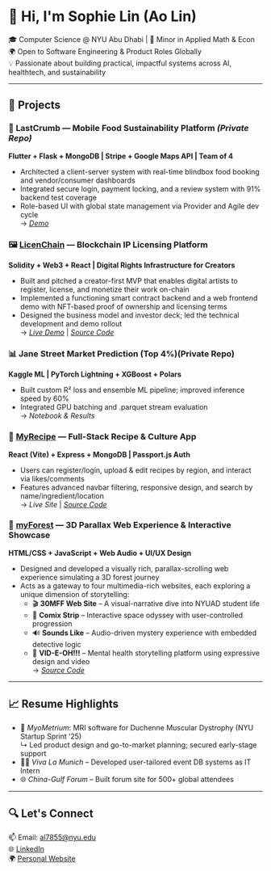 # 👋 Hi, I'm Sophie Lin (Ao Lin)

🎓 Computer Science @ NYU Abu Dhabi | 🧠 Minor in Applied Math & Econ  
🌍 Open to Software Engineering & Product Roles Globally  
💡 Passionate about building practical, impactful systems across AI, healthtech, and sustainability

---

## 🔧 Projects

### 🍱 LastCrumb — Mobile Food Sustainability Platform *(Private Repo)*
**Flutter + Flask + MongoDB | Stripe + Google Maps API | Team of 4**  
- Architected a client-server system with real-time blindbox food booking and vendor/consumer dashboards  
- Integrated secure login, payment locking, and a review system with 91% backend test coverage  
- Role-based UI with global state management via Provider and Agile dev cycle  
→ *[Demo](https://youtube.com/shorts/iW0eZC4wn1M)*

### 🖼️ [LicenChain](https://github.com/Sophie-l-l/LicenChain/blob/main/README.md) — Blockchain IP Licensing Platform  
**Solidity + Web3 + React | Digital Rights Infrastructure for Creators**  
- Built and pitched a creator-first MVP that enables digital artists to register, license, and monetize their work on-chain  
- Implemented a functioning smart contract backend and a web frontend demo with NFT-based proof of ownership and licensing terms  
- Designed the business model and investor deck; led the technical development and demo rollout  
→ *[Live Demo](https://www.youtube.com/watch?v=SfKDjerUZ3E)* | *[Source Code](https://github.com/Sophie-l-l/LicenChain/blob/main/LicenChain%20(2).sol)*

### 📊 Jane Street Market Prediction (Top 4%)(Private Repo)  
**Kaggle ML | PyTorch Lightning + XGBoost + Polars**  
- Built custom R² loss and ensemble ML pipeline; improved inference speed by 60%  
- Integrated GPU batching and .parquet stream evaluation  
→ *Notebook & Results*

### 📖 [MyRecipe](hhttps://github.com/Sophie-l-l/AIT_MyRecipeTree/blob/main/README.md) — Full-Stack Recipe & Culture App  
**React (Vite) + Express + MongoDB | Passport.js Auth**  
- Users can register/login, upload & edit recipes by region, and interact via likes/comments  
- Features advanced navbar filtering, responsive design, and search by name/ingredient/location  
→ *Live Site* | *[Source Code](https://github.com/Sophie-l-l/AIT_MyRecipeTree/tree/main/MyRecipeTree)*

### 🌲 [myForest](https://github.com/Sophie-l-l/myForest) — 3D Parallax Web Experience & Interactive Showcase  
**HTML/CSS + JavaScript + Web Audio + UI/UX Design**  
- Designed and developed a visually rich, parallax-scrolling web experience simulating a 3D forest journey  
- Acts as a gateway to four multimedia-rich websites, each exploring a unique dimension of storytelling:
  - 🎬 **30MFF Web Site** – A visual-narrative dive into NYUAD student life  
  - 🚀 **Comix Strip** – Interactive space odyssey with user-controlled progression  
  - 🔊 **Sounds Like** – Audio-driven mystery experience with embedded detective logic  
  - 💬 **VID-E-OH!!!** – Mental health storytelling platform using expressive design and video  
→ *[Source Code](https://github.com/Sophie-l-l/myForest)*

---

## 📈 Resume Highlights

- 🧠 *MyoMetrium*: MRI software for Duchenne Muscular Dystrophy (NYU Startup Sprint ‘25)  
  ↳ Led product design and go-to-market planning; secured early-stage support  
- 🧑‍💼 *Viva La Munich* – Developed user-tailored event DB systems as IT Intern  
- 🌐 *China-Gulf Forum* – Built forum site for 500+ global attendees

---

## 🔍 Let's Connect

📫 Email: al7855@nyu.edu  
🌐 [LinkedIn](https://www.linkedin.com/in/sophie-lin-859725262/)  
🌍 [Personal Website](https://sophie-l-l.github.io/)

